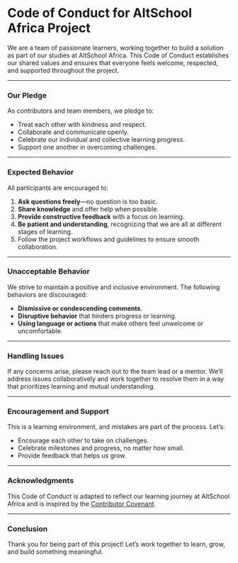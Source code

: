 # **Code of Conduct for AltSchool Africa Project**  

We are a team of passionate learners, working together to build a solution as part of our studies at AltSchool Africa. This Code of Conduct establishes our shared values and ensures that everyone feels welcome, respected, and supported throughout the project.  

---

### **Our Pledge**  
As contributors and team members, we pledge to:  
- Treat each other with kindness and respect.  
- Collaborate and communicate openly.  
- Celebrate our individual and collective learning progress.  
- Support one another in overcoming challenges.  

---

### **Expected Behavior**  
All participants are encouraged to:  
1. **Ask questions freely**—no question is too basic.  
2. **Share knowledge** and offer help when possible.  
3. **Provide constructive feedback** with a focus on learning.  
4. **Be patient and understanding**, recognizing that we are all at different stages of learning.  
5. Follow the project workflows and guidelines to ensure smooth collaboration.  

---

### **Unacceptable Behavior**  
We strive to maintain a positive and inclusive environment. The following behaviors are discouraged:  
- **Dismissive or condescending comments**.  
- **Disruptive behavior** that hinders progress or learning.  
- **Using language or actions** that make others feel unwelcome or uncomfortable.  

---

### **Handling Issues**  
If any concerns arise, please reach out to the team lead or a mentor. We’ll address issues collaboratively and work together to resolve them in a way that prioritizes learning and mutual understanding.  

---

### **Encouragement and Support**  
This is a learning environment, and mistakes are part of the process. Let’s:  
- Encourage each other to take on challenges.  
- Celebrate milestones and progress, no matter how small.  
- Provide feedback that helps us grow.  

---

### **Acknowledgments**  
This Code of Conduct is adapted to reflect our learning journey at AltSchool Africa and is inspired by the [Contributor Covenant](https://www.contributor-covenant.org/).  

---

### **Conclusion**  
Thank you for being part of this project! Let’s work together to learn, grow, and build something meaningful.

